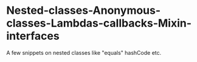# Nested-classes-Anonymous-classes-Lambdas-callbacks-Mixin-interfaces
A few snippets on nested classes like "equals" hashCode etc.
